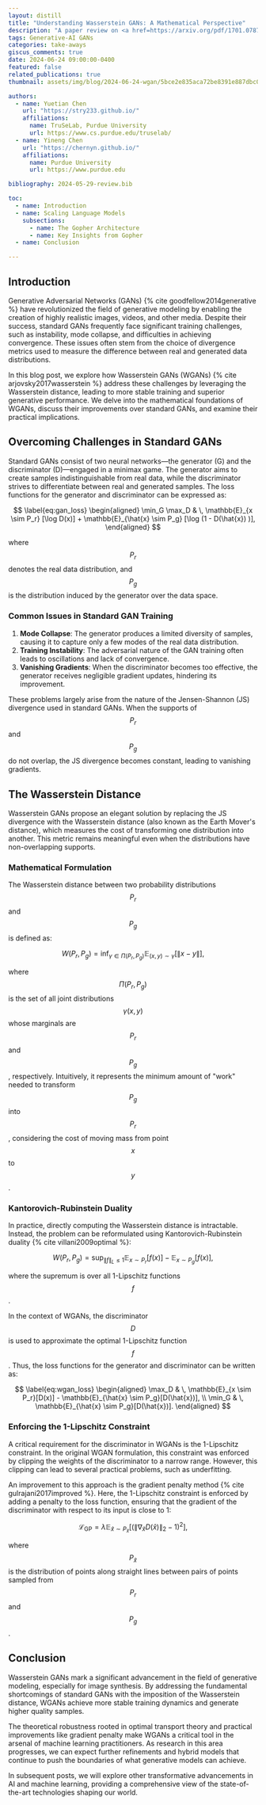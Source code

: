 ```yaml
---
layout: distill
title: "Understanding Wasserstein GANs: A Mathematical Perspective"
description: "A paper review on <a href=https://arxiv.org/pdf/1701.07875>Wasserstein GAN</a>"
tags: Generative-AI GANs
categories: take-aways
giscus_comments: true
date: 2024-06-24 09:00:00-0400
featured: false
related_publications: true
thumbnail: assets/img/blog/2024-06-24-wgan/5bce2e835aca72be8391e887dbc0cae6_31_Figure_13.png

authors:
  - name: Yuetian Chen
    url: "https://stry233.github.io/"
    affiliations:
      name: TruSeLab, Purdue University
      url: https://www.cs.purdue.edu/truselab/
  - name: Yineng Chen
    url: "https://chernyn.github.io/"
    affiliations:
      name: Purdue University
      url: https://www.purdue.edu

bibliography: 2024-05-29-review.bib

toc:
  - name: Introduction 
  - name: Scaling Language Models
    subsections:
      - name: The Gopher Architecture
      - name: Key Insights from Gopher
  - name: Conclusion

---
```


## Introduction

Generative Adversarial Networks (GANs) {% cite goodfellow2014generative %} have revolutionized the field of generative modeling by enabling the creation of highly realistic images, videos, and other media. Despite their success, standard GANs frequently face significant training challenges, such as instability, mode collapse, and difficulties in achieving convergence. These issues often stem from the choice of divergence metrics used to measure the difference between real and generated data distributions.

In this blog post, we explore how Wasserstein GANs (WGANs) {% cite arjovsky2017wasserstein %} address these challenges by leveraging the Wasserstein distance, leading to more stable training and superior generative performance. We delve into the mathematical foundations of WGANs, discuss their improvements over standard GANs, and examine their practical implications.

## Overcoming Challenges in Standard GANs

Standard GANs consist of two neural networks—the generator (G) and the discriminator (D)—engaged in a minimax game. The generator aims to create samples indistinguishable from real data, while the discriminator strives to differentiate between real and generated samples. The loss functions for the generator and discriminator can be expressed as:

$$
\label{eq:gan_loss}
\begin{aligned}
\min_G \max_D & \, \mathbb{E}_{x \sim P_r} [\log D(x)] + \mathbb{E}_{\hat{x} \sim P_g} [\log (1 - D(\hat{x}) )],
\end{aligned}
$$

where $$P_r$$ denotes the real data distribution, and $$P_g$$ is the distribution induced by the generator over the data space.

### Common Issues in Standard GAN Training

1. **Mode Collapse**: The generator produces a limited diversity of samples, causing it to capture only a few modes of the real data distribution.
2. **Training Instability**: The adversarial nature of the GAN training often leads to oscillations and lack of convergence.
3. **Vanishing Gradients**: When the discriminator becomes too effective, the generator receives negligible gradient updates, hindering its improvement.

These problems largely arise from the nature of the Jensen-Shannon (JS) divergence used in standard GANs. When the supports of $$P_r$$ and $$P_g$$ do not overlap, the JS divergence becomes constant, leading to vanishing gradients.

## The Wasserstein Distance

Wasserstein GANs propose an elegant solution by replacing the JS divergence with the Wasserstein distance (also known as the Earth Mover's distance), which measures the cost of transforming one distribution into another. This metric remains meaningful even when the distributions have non-overlapping supports.

### Mathematical Formulation

The Wasserstein distance between two probability distributions $$P_r$$ and $$P_g$$ is defined as:

$$
\label{eq:wasserstein}
W(P_r, P_g) = \inf_{\gamma \in \Pi(P_r, P_g)} \mathbb{E}_{(x, y) \sim \gamma}[\|x - y\|],
$$

where $$\Pi(P_r, P_g)$$ is the set of all joint distributions $$\gamma(x, y)$$ whose marginals are $$P_r$$ and $$P_g$$, respectively. Intuitively, it represents the minimum amount of "work" needed to transform $$P_g$$ into $$P_r$$, considering the cost of moving mass from point $$x$$ to $$y $$.

### Kantorovich-Rubinstein Duality

In practice, directly computing the Wasserstein distance is intractable. Instead, the problem can be reformulated using Kantorovich-Rubinstein duality {% cite villani2009optimal %}:

$$
\label{eq:kantorovich}
W(P_r, P_g) = \sup_{\|f\|_L \leq 1} \mathbb{E}_{x \sim P_r}[f(x)] - \mathbb{E}_{x \sim P_g}[f(x)],
$$

where the supremum is over all 1-Lipschitz functions $$f $$.

In the context of WGANs, the discriminator $$D $$ is used to approximate the optimal 1-Lipschitz function $$f$$. Thus, the loss functions for the generator and discriminator can be written as:

$$
\label{eq:wgan_loss}
\begin{aligned}
\max_D & \, \mathbb{E}_{x \sim P_r}[D(x)] - \mathbb{E}_{\hat{x} \sim P_g}[D(\hat{x})], \\
\min_G & \, \mathbb{E}_{\hat{x} \sim P_g}[D(\hat{x})].
\end{aligned}
$$

### Enforcing the 1-Lipschitz Constraint

A critical requirement for the discriminator in WGANs is the 1-Lipschitz constraint. In the original WGAN formulation, this constraint was enforced by clipping the weights of the discriminator to a narrow range. However, this clipping can lead to several practical problems, such as underfitting.

An improvement to this approach is the gradient penalty method {% cite gulrajani2017improved %}. Here, the 1-Lipschitz constraint is enforced by adding a penalty to the loss function, ensuring that the gradient of the discriminator with respect to its input is close to 1:

$$
\label{eq:gradient_penalty}
\mathcal{L}_{\text{GP}} = \lambda \mathbb{E}_{\hat{x} \sim P_{\hat{x}}}\left[(\|\nabla_{\hat{x}} D(\hat{x})\|_2 - 1)^2\right],
$$

where $$P_{\hat{x}}$$ is the distribution of points along straight lines between pairs of points sampled from $$P_r$$ and $$P_g$$.

## Conclusion

Wasserstein GANs mark a significant advancement in the field of generative modeling, especially for image synthesis. By addressing the fundamental shortcomings of standard GANs with the imposition of the Wasserstein distance, WGANs achieve more stable training dynamics and generate higher quality samples.

The theoretical robustness rooted in optimal transport theory and practical improvements like gradient penalty make WGANs a critical tool in the arsenal of machine learning practitioners. As research in this area progresses, we can expect further refinements and hybrid models that continue to push the boundaries of what generative models can achieve.

In subsequent posts, we will explore other transformative advancements in AI and machine learning, providing a comprehensive view of the state-of-the-art technologies shaping our world.